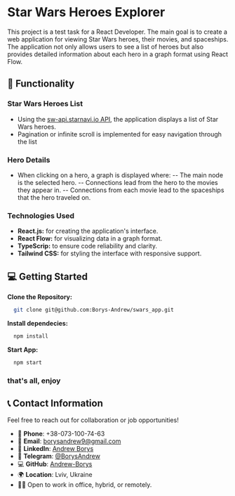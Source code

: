 # Star Wars Heroes Explorer

This project is a test task for a React Developer. The main goal is to create a web application for viewing Star Wars heroes, their movies, and spaceships. The application not only allows users to see a list of heroes but also provides detailed information about each hero in a graph format using React Flow.

## 🚀 Functionality

### Star Wars Heroes List

- Using the [sw-api.starnavi.io API](https://sw-api.starnavi.io/), the application displays a list of Star Wars heroes.
- Pagination or infinite scroll is implemented for easy navigation through the list

### Hero Details

- When clicking on a hero, a graph is displayed where:
  -- The main node is the selected hero.
  -- Connections lead from the hero to the movies they appear in.
  -- Connections from each movie lead to the spaceships that the hero traveled on.

### Technologies Used

- **React.js:** for creating the application's interface.
- **React Flow:** for visualizing data in a graph format.
- **TypeScrip:** to ensure code reliability and clarity.
- **Tailwind CSS:** for styling the interface with responsive support.

## 💻 Getting Started

**Clone the Repository:**

```sh
  git clone git@github.com:Borys-Andrew/swars_app.git
```

**Install dependecies:**

```sh
  npm install
```

**Start App:**

```sh
  npm start
```

### **that's all, enjoy**

## 📞 Contact Information

Feel free to reach out for collaboration or job opportunities!

- 📱 **Phone**: +38-073-100-74-63
- 📧 **Email**: [borysandrew9@gmail.com](mailto:borysandrew9@gmail.com)
- 🔗 **LinkedIn**: [Andrew Borys](https://www.linkedin.com/in/andrew-borys-233365200/)
- 💬 **Telegram**: [@BorysAndrew](https://t.me/BorysAndrew)
- 💻 **GitHub**: [Andrew-Borys](https://github.com/Andrew-Borys)
- 🌍 **Location**: Lviv, Ukraine
- 👨‍💻 Open to work in office, hybrid, or remotely.
